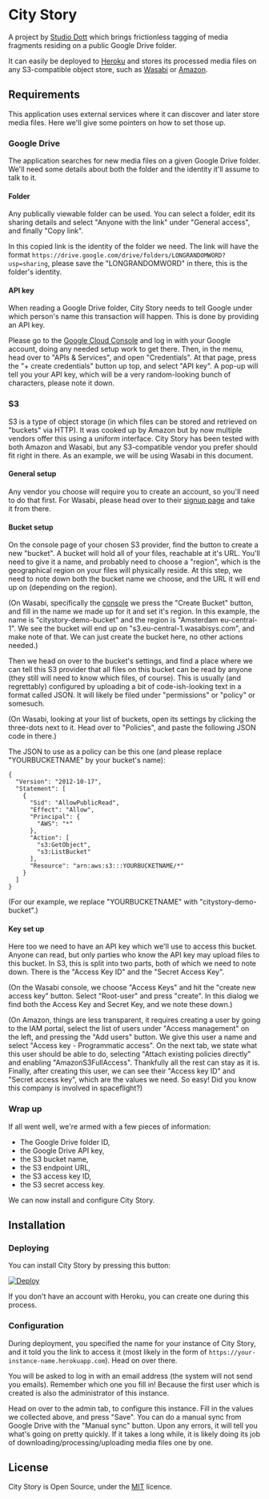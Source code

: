 # City Story

A project by [Studio Dott](https://studiodott.be) which brings frictionless tagging of media fragments residing on a public Google Drive folder.

It can easily be deployed to [Heroku](https://heroku.com) and stores its processed media files on any S3-compatible object store, such as [Wasabi](https://wasabi.com) or [Amazon](https://aws.amazon.com/s3/).

## Requirements

This application uses external services where it can discover and later store media files. Here we'll give some pointers on how to set those up.

### Google Drive

The application searches for new media files on a given Google Drive folder. We'll need some details about both the folder and the identity it'll assume to talk to it.

#### Folder

Any publically viewable folder can be used. You can select a folder, edit its sharing details and select "Anyone with the link" under "General access", and finally "Copy link".

In this copied link is the identity of the folder we need. The link will have the format `https://drive.google.com/drive/folders/LONGRANDOMWORD?usp=sharing`, please save the "LONGRANDOMWORD" in there, this is the folder's identity.

#### API key

When reading a Google Drive folder, City Story needs to tell Google under which person's name this transaction will happen. This is done by providing an API key.

Please go to the [Google Cloud Console](https://console.cloud.google.com) and log in with your Google account, doing any needed setup work to get there. Then, in the menu, head over to "APIs & Services", and open "Credentials". At that page, press the "+ create credentials" button up top, and select "API key". A pop-up will tell you your API key, which will be a very random-looking bunch of characters, please note it down.

### S3

S3 is a type of object storage (in which files can be stored and retrieved on "buckets" via HTTP). It was cooked up by Amazon but by now multiple vendors offer this using a uniform interface. City Story has been tested with both Amazon and Wasabi, but any S3-compatible vendor you prefer should fit right in there. As an example, we will be using Wasabi in this document.

#### General setup

Any vendor you choose will require you to create an account, so you'll need to do that first. For Wasabi, please head over to their [signup page](https://wasabi.com/sign-up) and take it from there.

#### Bucket setup

On the console page of your chosen S3 provider, find the button to create a new "bucket". A bucket will hold all of your files, reachable at it's URL. You'll need to give it a name, and probably need to choose a "region", which is the geographical region on your files will physically reside. At this step, we need to note down both the bucket name we choose, and the URL it will end up on (depending on the region).

(On Wasabi, specifically the [console](https://console.wasabisys.com/) we press the "Create Bucket" button, and fill in the name we made up for it and set it's region. In this example, the name is "citystory-demo-bucket" and the region is "Amsterdam eu-central-1". We see the bucket will end up on "s3.eu-central-1.wasabisys.com", and make note of that. We can just create the bucket here, no other actions needed.)

Then we head on over to the bucket's settings, and find a place where we can tell this S3 provider that all files on this bucket can be read by anyone (they still will need to know which files, of course). This is usually (and regrettably) configured by uploading a bit of code-ish-looking text in a format called JSON. It will likely be filed under "permissions" or "policy" or somesuch.

(On Wasabi, looking at your list of buckets, open its settings by clicking the three-dots next to it. Head over to "Policies", and paste the following JSON code in there.)

The JSON to use as a policy can be this one (and please replace "YOURBUCKETNAME" by your bucket's name):

```
{
  "Version": "2012-10-17",
  "Statement": [
    {
      "Sid": "AllowPublicRead",
      "Effect": "Allow",
      "Principal": {
        "AWS": "*"
      },
      "Action": [
        "s3:GetObject",
        "s3:ListBucket"
      ],
      "Resource": "arn:aws:s3:::YOURBUCKETNAME/*"
    }
  ]
}
```

(For our example, we replace "YOURBUCKETNAME" with "citystory-demo-bucket".)

#### Key set up

Here too we need to have an API key which we'll use to access this bucket. Anyone can read, but only parties who know the API key may upload files to this bucket. In S3, this is split into two parts, both of which we need to note down. There is the "Access Key ID" and the "Secret Access Key".

(On the Wasabi console, we choose "Access Keys" and hit the "create new access key" button. Select "Root-user" and press "create". In this dialog we find both the Access Key and Secret Key, and we note these down.)

(On Amazon, things are less transparent, it requires creating a user by going to the IAM portal, select the list of users under "Access management" on the left, and pressing the "Add users" button. We give this user a name and select "Access key - Programmatic access". On the next tab, we state what this user should be able to do, selecting "Attach existing policies directly" and enabling "AmazonS3FullAccess". Thankfully all the rest can stay as it is. Finally, after creating this user, we can see their "Access key ID" and "Secret access key", which are the values we need. So easy! Did you know this company is involved in spaceflight?)

### Wrap up

If all went well, we're armed with a few pieces of information:

* The Google Drive folder ID,
* the Google Drive API key,
* the S3 bucket name,
* the S3 endpoint URL,
* the S3 access key ID,
* the S3 secret access key.

We can now install and configure City Story.

## Installation

### Deploying

You can install City Story by pressing this button:

[![Deploy](https://www.herokucdn.com/deploy/button.svg)](https://heroku.com/deploy)

If you don't have an account with Heroku, you can create one during this process.

### Configuration

During deployment, you specified the name for your instance of City Story, and it told you the link to access it (most likely in the form of `https://your-instance-name.herokuapp.com`). Head on over there.

You will be asked to log in with an email address (the system will not send you emails). Remember which one you fill in! Because the first user which is created is also the administrator of this instance.

Head on over to the admin tab, to configure this instance. Fill in the values we collected above, and press "Save". You can do a manual sync from Google Drive with the "Manual sync" button. Upon any errors, it will tell you what's going on pretty quickly. If it takes a long while, it is likely doing its job of downloading/processing/uploading media files one by one.

## License

City Story is Open Source, under the [MIT](https://opensource.org/licenses/MIT) licence.
